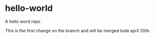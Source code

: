 # hello-world
A hello word repo

This is the first change on the branch and will be merged toda april 20th.
